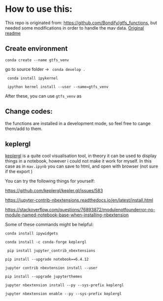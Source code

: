 
# How to use this:

This repo is originated from: https://github.com/Bondify/gtfs_functions, but needed some modifications in order to handle the mav data.
 [Original readme](README_orig.md) 
## Create environment 
```conda create --name gtfs_venv``` 

go to source folder  -> ``` conda develop .``` 

``` conda install ipykernel```

``` ipython kernel install --user --name=gtfs_venv```

After these, you can use ```gtfs_venv``` as 

## Change codes:
the functions are installed in a development mode, so feel free to cange them/add to them.

## keplergl 


[keplergl](https://kepler.gl/) is a quite cool visualisation tool, in theory it can be used to display things in a notebook, however i could not make it work for myself.
In this case as in ```mav.ipynb``` you can save to html, and open with browser (not sure if the export )

You can try the following things for yourself:

https://github.com/keplergl/kepler.gl/issues/583

https://jupyter-contrib-nbextensions.readthedocs.io/en/latest/install.html

https://stackoverflow.com/questions/76893872/modulenotfounderror-no-module-named-notebook-base-when-installing-nbextension


Some of these commands might be helpful:

```conda install ipywidgets```

```conda install -c conda-forge keplergl``` 

``` pip install jupyter_contrib_nbextensions```

```pip install --upgrade notebook==6.4.12```

```jupyter contrib nbextension install --user```

```pip install --upgrade jupyterthemes```

```jupyter nbextension install --py --sys-prefix keplergl```

```jupyter nbextension enable --py --sys-prefix keplergl```
